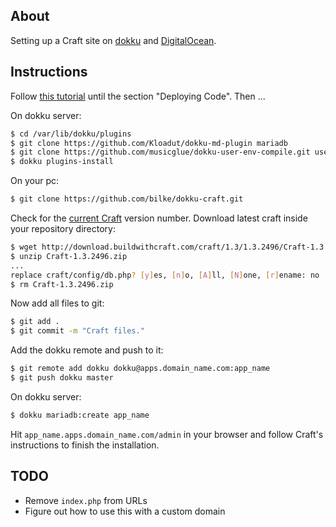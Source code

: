 ## About

Setting up a Craft site on [dokku](https://github.com/progrium/dokku) and [DigitalOcean](https://www.digitalocean.com).

## Instructions

Follow [this tutorial](https://www.andrewmunsell.com/blog/dokku-tutorial-digital-ocean) until the section "Deploying Code". Then ...

On dokku server:

```bash
$ cd /var/lib/dokku/plugins
$ git clone https://github.com/Kloadut/dokku-md-plugin mariadb
$ git clone https://github.com/musicglue/dokku-user-env-compile.git user-env-compile
$ dokku plugins-install
```

On your pc:

```bash
$ git clone https://github.com/bilke/dokku-craft.git
```

Check for the [current Craft](http://buildwithcraft.com/updates) version number. Download latest craft inside your repository directory:

```bash
$ wget http://download.buildwithcraft.com/craft/1.3/1.3.2496/Craft-1.3.2496.zip
$ unzip Craft-1.3.2496.zip
...
replace craft/config/db.php? [y]es, [n]o, [A]ll, [N]one, [r]ename: no
$ rm Craft-1.3.2496.zip
```

Now add all files to git:

```bash
$ git add .
$ git commit -m "Craft files."
```

Add the dokku remote and push to it:

```bash
$ git remote add dokku dokku@apps.domain_name.com:app_name
$ git push dokku master
```

On dokku server:

```bash
$ dokku mariadb:create app_name
```

Hit `app_name.apps.domain_name.com/admin` in your browser and follow Craft's instructions to finish the installation.

## TODO

- Remove `index.php` from URLs
- Figure out how to use this with a custom domain
